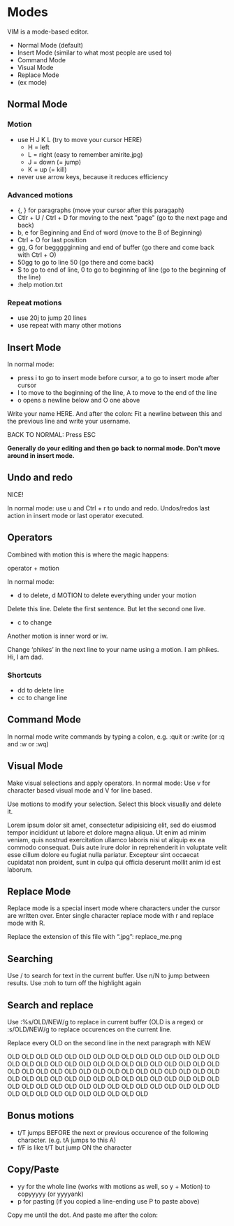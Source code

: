 # Modes

VIM is a mode-based editor.

* Normal Mode (default)
* Insert Mode (similar to what most people are used to)
* Command Mode
* Visual Mode
* Replace Mode
* (ex mode)

## Normal Mode

### Motion

* use H J K L (try to move your cursor HERE)
  * H = left
  * L = right (easy to remember amirite.jpg)
  * J = down (= jump)
  * K = up (= kill)
* never use arrow keys, because it reduces efficiency

### Advanced motions

* {, } for paragraphs (move your cursor after this paragaph)
* Ctlr + U / Ctrl + D for moving to the next "page" (go to the next page and back)
* b, e for Beginning and End of word (move to the B of Beginning)
* Ctrl + O for last position
* gg, G for beggggginning and end of buffer (go there and come back with Ctrl + O)
* 50gg to go to line 50 (go there and come back)
* $ to go to end of line, 0 to go to beginning of line (go to the beginning of the line)
* :help motion.txt

### Repeat motions
* use 20j to jump 20 lines
* use repeat with many other motions

## Insert Mode

In normal mode:
* press i to go to insert mode before cursor, a to go to insert mode after cursor
* I to move to the beginning of the line, A to move to the end of the line
* o opens a newline below and O one above

Write your name HERE. And after the colon:
Fit a newline between this and the previous line and write your username.

BACK TO NORMAL: Press ESC

**Generally do your editing and then go back to normal mode. Don't move around in
insert mode.**

## Undo and redo

NICE!

In normal mode: use u and Ctrl + r to undo and redo. Undos/redos last action in
insert mode or last operator executed.

## Operators

Combined with motion this is where the magic happens:

operator + motion

In normal mode:

* d to delete, d MOTION to delete everything under your motion

Delete this line.
Delete the first sentence. But let the second one live.

* c to change

Another motion is inner word or iw.

Change ‘phikes’ in the next line to your name using a motion.
I am phikes. Hi, I am dad.

### Shortcuts

* dd to delete line
* cc to change line

## Command Mode

In normal mode write commands by typing a colon, e.g. :quit or :write (or :q and :w or :wq)

## Visual Mode

Make visual selections and apply operators. In normal mode: Use v for character
based visual mode and V for line based.

Use motions to modify your selection. Select this block visually and delete it.

Lorem ipsum dolor sit amet, consectetur adipisicing elit, sed do eiusmod tempor
incididunt ut labore et dolore magna aliqua. Ut enim ad minim veniam, quis
nostrud exercitation ullamco laboris nisi ut aliquip ex ea commodo consequat.
Duis aute irure dolor in reprehenderit in voluptate velit esse cillum dolore eu
fugiat nulla pariatur. Excepteur sint occaecat cupidatat non proident, sunt in
culpa qui officia deserunt mollit anim id est laborum.

## Replace Mode

Replace mode is a special insert mode where characters under the cursor are written over.
Enter single character replace mode with r and replace mode with R.

Replace the extension of this file with “.jpg”: replace_me.png

## Searching

Use / to search for text in the current buffer. Use n/N to jump between results.
Use :noh to turn off the highlight again

## Search and replace

Use :%s/OLD/NEW/g to replace in current buffer (OLD is a regex) or :s/OLD/NEW/g
to replace occurences on the current line.

Replace every OLD on the second line in the next paragraph with NEW

OLD OLD OLD OLD OLD OLD OLD OLD OLD OLD OLD OLD OLD OLD OLD OLD OLD
OLD OLD OLD OLD OLD OLD OLD OLD OLD OLD OLD OLD OLD OLD OLD OLD OLD
OLD OLD OLD OLD OLD OLD OLD OLD OLD OLD OLD OLD OLD OLD OLD OLD OLD
OLD OLD OLD OLD OLD OLD OLD OLD OLD OLD OLD OLD OLD OLD OLD OLD OLD
OLD OLD OLD OLD OLD OLD OLD OLD OLD OLD OLD OLD OLD OLD OLD OLD OLD

## Bonus motions

* t/T jumps BEFORE the next or previous occurence of the following character. (e.g. tA jumps to this A)
* f/F is like t/T but jump ON the character

## Copy/Paste

* yy for the whole line (works with motions as well, so y + Motion) to copyyyyy (or yyyyank)
* p for pasting (if you copied a line-ending use P to paste above)

Copy me until the dot. And paste me after the colon:

